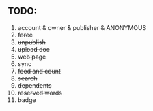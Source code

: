 ## TODO:

1. account & owner & publisher & ANONYMOUS
2. ~~force~~
3. ~~unpublish~~
4. ~~upload doc~~
5. ~~web page~~
6. sync
7. ~~feed and count~~
8. ~~search~~
9. ~~dependents~~
11. ~~reserved words~~
12. badge
